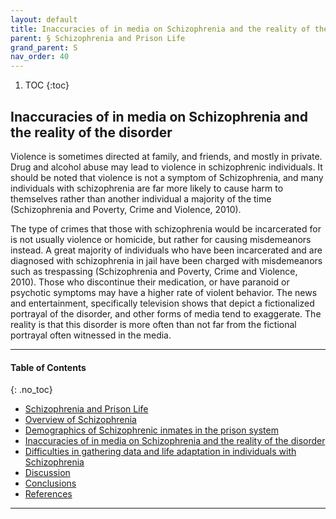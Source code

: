 ```yaml
---
layout: default
title: Inaccuracies of in media on Schizophrenia and the reality of the disorder
parent: § Schizophrenia and Prison Life 
grand_parent: S 
nav_order: 40 
---
```

<style>
.dont-break-out {
  /* These are technically the same, but use both */
  overflow-wrap: break-word;
  word-wrap: break-word;

     -ms-word-break: break-all;
  /* This is the dangerous one in WebKit, as it breaks things wherever */
  word-break: break-all;
  /* Instead use this non-standard one: */
  word-break: break-word;
}

.youtube-container {
    position: relative;
    width: 100%;
    height: 0;
    padding-bottom: 56.25%;
}
.youtube-video {
    position: absolute;
    top: 0;
    left: 0;
    width: 100%;
    height: 100%;
}

</style>

<div class="dont-break-out" markdown="1">

1. TOC
{:toc}

## Inaccuracies of in media on Schizophrenia and the reality of the disorder
Violence is sometimes directed at family, and friends, and mostly in private. Drug and alcohol abuse may lead to violence in schizophrenic individuals. It should be noted that violence is not a symptom of Schizophrenia, and many individuals with schizophrenia are far more likely to cause harm to themselves rather than another individual a majority of the time (Schizophrenia and Poverty, Crime and Violence, 2010).

The type of crimes that those with schizophrenia would be incarcerated for is not usually violence or homicide, but rather for causing misdemeanors instead. A great majority of individuals who have been incarcerated and are diagnosed with schizophrenia in jail have been charged with misdemeanors such as trespassing (Schizophrenia and Poverty, Crime and Violence, 2010). Those who discontinue their medication, or have paranoid or psychotic symptoms may have a higher rate of violent behavior. The news and entertainment, specifically television shows that depict a fictionalized portrayal of the disorder, and other forms of media tend to exaggerate. The reality is that this disorder is more often than not far from the fictional portrayal often witnessed in the media.

***

#### Table of Contents
{: .no_toc}

<ul><li> <a href="/docs/S/Schizophrenia-an-Prison-Life-1/">Schizophrenia and Prison Life</a></li><li> <a href="/docs/S/Schizophrenia-an-Prison-Life-2/">Overview of Schizophrenia</a></li><li> <a href="/docs/S/Schizophrenia-an-Prison-Life-3/">Demographics of Schizophrenic inmates in the prison system</a></li><li> <a href="/docs/S/Schizophrenia-an-Prison-Life-4/">Inaccuracies of in media on Schizophrenia and the reality of the disorder</a></li><li> <a href="/docs/S/Schizophrenia-an-Prison-Life-5/">Difficulties in gathering data and life adaptation in individuals with Schizophrenia</a></li><li> <a href="/docs/S/Schizophrenia-an-Prison-Life-6/">Discussion</a></li><li> <a href="/docs/S/Schizophrenia-an-Prison-Life-7/">Conclusions</a></li><li> <a href="/docs/S/Schizophrenia-an-Prison-Life-8/">References</a></li></ul>

***

</div>
